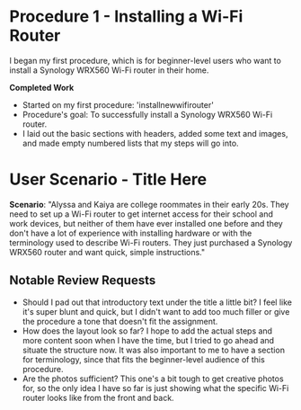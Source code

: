 # Procedure 1 - Installing a Wi-Fi Router

I began my first procedure, which is for beginner-level users who want to install a Synology WRX560 Wi-Fi router in their home. 


**Completed Work**
- Started on my first procedure: 'installnewwifirouter'
- Procedure's goal: To successfully install a Synology WRX560 Wi-Fi router. 
- I laid out the basic sections with headers, added some text and images, and made empty numbered lists that my steps will go into. 


# User Scenario - Title Here

**Scenario**: "Alyssa and Kaiya are college roommates in their early 20s. They need to set up a Wi-Fi router to get internet access for their school and work devices, but neither of them have ever installed one before and they don't have a lot of experience with installing hardware or with the terminology used to describe Wi-Fi routers. They just purchased a Synology WRX560 router and want quick, simple instructions."


## Notable Review Requests
- Should I pad out that introductory text under the title a little bit? I feel like it's super blunt and quick, but I didn't want to add too much filler or give the procedure a tone that doesn't fit the assignment. 
- How does the layout look so far? I hope to add the actual steps and more content soon when I have the time, but I tried to go ahead and situate the structure now. It was also important to me to have a section for terminology, since that fits the beginner-level audience of this procedure.
- Are the photos sufficient? This one's a bit tough to get creative photos for, so the only idea I have so far is just showing what the specific Wi-Fi router looks like from the front and back. 



